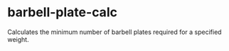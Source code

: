 barbell-plate-calc
==================

Calculates the minimum number of barbell plates required for a specified weight.
